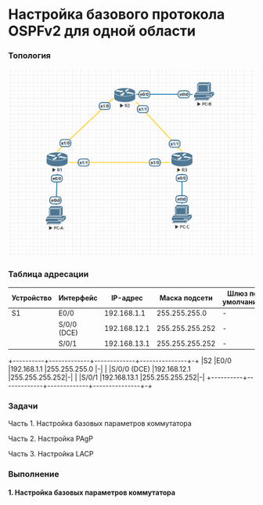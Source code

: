 # Настройка базового протокола OSPFv2 для одной области

### Топология
![](eve.png)

### Таблица адресации
|Устройство|Интерфейс    |IP-адрес     |Маска подсети  |Шлюз по умолчанию|
|----------|-------------|-------------|---------------|-|
|S1        |E0/0         |192.168.1.1  |255.255.255.0  |-|
|          |S/0/0 (DCE)  |192.168.12.1 |255.255.255.252|-|
|          |S/0/1        |192.168.13.1 |255.255.255.252|-|
+----------+-------------+-------------+---------------+-+
|S2        |E0/0         |192.168.1.1  |255.255.255.0  |-|
|          |S/0/0 (DCE)  |192.168.12.1 |255.255.255.252|-|
|          |S/0/1        |192.168.13.1 |255.255.255.252|-|
+----------+-------------+-------------+---------------+-+

### Задачи
Часть 1. Настройка базовых параметров коммутатора

Часть 2. Настройка PAgP

Часть 3. Настройка LACP

### Выполнение

#### 1. Настройка базовых параметров коммутатора
